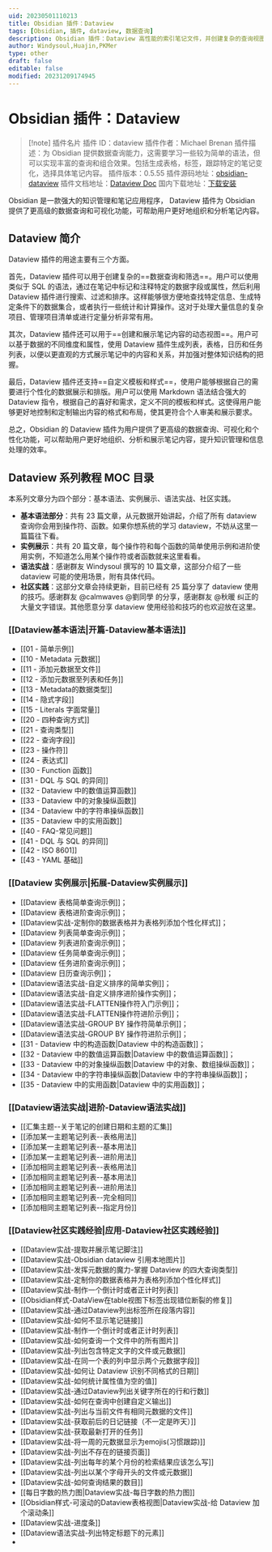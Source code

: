 ```yaml
---
uid: 20230501110213
title: Obsidian 插件：Dataview
tags: [Obsidian, 插件, dataview, 数据查询]
description: Obsidian 插件：Dataview 高性能的索引笔记文件，并创建复杂的查询视图，如表格，列表，任务，日历视图
author: Windysoul,Huajin,PKMer
type: other
draft: false
editable: false
modified: 20231209174945
---
```


# Obsidian 插件：Dataview

> [!note] 插件名片
> 插件 ID：dataview
> 插件作者：Michael Brenan
> 插件描述：为 Obsidian 提供数据查询能力，这需要学习一些较为简单的语法，但可以实现丰富的查询和组合效果。包括生成表格，标签，跟踪特定的笔记变化，选择具体笔记内容。
> 插件版本：0.5.55
> 插件源码地址：[obsidian-dataview](https://github.com/blacksmithgu/obsidian-dataview)
> 插件文档地址：[Dataview Doc](https://blacksmithgu.github.io/obsidian-dataview/)
> 国内下载地址：[下载安装](https://pkmer.cn/products/plugin/pluginMarket/?dataview)

Obsidian 是一款强大的知识管理和笔记应用程序， Dataview 插件为 Obsidian 提供了更高级的数据查询和可视化功能，可帮助用户更好地组织和分析笔记内容。

## Dataview 简介

Dataview 插件的用途主要有三个方面。

首先，Dataview 插件可以用于创建复杂的==数据查询和筛选==。用户可以使用类似于 SQL 的语法，通过在笔记中标记和注释特定的数据字段或属性，然后利用 Dataview 插件进行搜索、过滤和排序。这样能够很方便地查找特定信息、生成特定条件下的数据集合，或者执行一些统计和计算操作。这对于处理大量信息的复杂项目、管理项目清单或进行定量分析非常有用。

其次，Dataview 插件还可以用于==创建和展示笔记内容的动态视图==。用户可以基于数据的不同维度和属性，使用 Dataview 插件生成列表，表格，日历和任务列表，以便以更直观的方式展示笔记中的内容和关系，并加强对整体知识结构的把握。

最后，Dataview 插件还支持==自定义模板和样式==，使用户能够根据自己的需要进行个性化的数据展示和排版。用户可以使用 Markdown 语法结合强大的 Dataview 指令，根据自己的喜好和需求，定义不同的模板和样式。这使得用户能够更好地控制和定制输出内容的格式和布局，使其更符合个人审美和展示要求。

总之，Obsidian 的 Dataview 插件为用户提供了更高级的数据查询、可视化和个性化功能，可以帮助用户更好地组织、分析和展示笔记内容，提升知识管理和信息处理的效率。

## Dataview 系列教程 MOC 目录

本系列文章分为四个部分：基本语法、实例展示、语法实战、社区实践。

- **基本语法部分**：共有 23 篇文章，从元数据开始讲起，介绍了所有 dataview 查询你会用到操作符、函数。如果你想系统的学习 dataview，不妨从这里一篇篇往下看。
- **实例展示**：共有 20 篇文章，每个操作符和每个函数的简单使用示例和进阶使用实例，不知道怎么用某个操作符或者函数就来这里看看。
- **语法实战**：感谢群友 Windysoul 撰写的 10 篇文章，这部分介绍了一些 dataview 可能的使用场景，附有具体代码。
- **社区实践**：这部分文章会持续更新，目前已经有 25 篇分享了 dataview 使用的技巧。感谢群友 @calmwaves @劉同學 的分享，感谢群友 @秋暖 纠正的大量文字错误。其他愿意分享 dataview 使用经验和技巧的也欢迎放在这里。

### [[Dataview基本语法|开篇-Dataview基本语法]]

- [[01 - 简单示例]]
- [[10 - Metadata 元数据]]
- [[11 - 添加元数据至文件]]
- [[12 - 添加元数据至列表和任务]]
- [[13 - Metadata的数据类型]]
- [[14 - 隐式字段]]
- [[15 - Literals 字面常量]]
- [[20 - 四种查询方式]]
- [[21 - 查询类型]]
- [[22 - 查询字段]]
- [[23 - 操作符]]
- [[24 - 表达式]]
- [[30 - Function 函数]]
- [[31 - DQL 与 SQL 的异同]]
- [[32 - Dataview 中的数值运算函数]]
- [[33 - Dataview 中的对象操纵函数]]
- [[34 - Dataview 中的字符串操纵函数]]
- [[35 - Dataview 中的实用函数]]
- [[40 - FAQ-常见问题]]
- [[41 - DQL 与 SQL 的异同]]
- [[42 - ISO 8601]]
- [[43 - YAML 基础]]

### [[Dataview 实例展示|拓展-Dataview实例展示]]

- [[Dataview 表格简单查询示例]]；
- [[Dataview 表格进阶查询示例]]；
- [[Dataview实战-定制你的数据表格并为表格列添加个性化样式]]；
- [[Dataview 列表简单查询示例]]；
- [[Dataview 列表进阶查询示例]]；
- [[Dataview 任务简单查询示例]]；
- [[Dataview 任务进阶查询示例]]；
- [[Dataview 日历查询示例]]；
- [[Dataview语法实战-自定义排序的简单实例]]；
- [[Dataview语法实战-自定义排序进阶操作实例]]；
- [[Dataview语法实战-FLATTEN操作符入门示例]]；
- [[Dataview语法实战-FLATTEN操作符进阶示例]]；
- [[Dataview语法实战-GROUP BY 操作符简单示例]]；
- [[Dataview语法实战-GROUP BY 操作符进阶示例]]；
- [[31 - Dataview 中的构造函数|Dataview 中的构造函数]]；
- [[32 - Dataview 中的数值运算函数|Dataview 中的数值运算函数]]；
- [[33 - Dataview 中的对象操纵函数|Dataview 中的对象、数组操纵函数]]；
- [[34 - Dataview 中的字符串操纵函数|Dataview 中的字符串操纵函数]]；
- [[35 - Dataview 中的实用函数|Dataview 中的实用函数]]；

### [[Dataview语法实战|进阶-Dataview语法实战]]

- [[汇集主题--关于笔记的创建日期和主题的汇集]]
- [[添加某一主题笔记列表--表格用法]]
- [[添加某一主题笔记列表--基本用法]]
- [[添加某一主题笔记列表--进阶用法]]
- [[添加相同主题笔记列表--表格用法]]
- [[添加相同主题笔记列表--基本用法]]
- [[添加相同主题笔记列表--进阶用法]]
- [[添加相同主题笔记列表--完全相同]]
- [[添加相同主题笔记列表--指定月份]]

### [[Dataview社区实践经验|应用-Dataview社区实践经验]]

- [[Dataview实战-提取并展示笔记脚注]]
- [[Dataview实战-Obsidian dataview 引用本地图片]]
- [[Dataview实战-发挥元数据的魔力-掌握 Dataview 的四大查询类型]]
- [[Dataview实战-定制你的数据表格并为表格列添加个性化样式]]
- [[Dataview实战-制作一个倒计时或者正计时列表]]
- [[Obsidian样式-DataView在table视图下标签出现错位断裂的修复]]
- [[Dataview实战-通过Dataview列出标签所在段落内容]]
- [[Dataview实战-如何不显示笔记链接]]
- [[Dataview实战-制作一个倒计时或者正计时列表]]
- [[Dataview实战-如何查询一个文件中的所有图片]]
- [[Dataview实战-列出包含特定文字的文件或元数据]]
- [[Dataview实战-在同一个表的列中显示两个元数据字段]]
- [[Dataview实战-如何让 Dataview 识别不同格式的日期]]
- [[Dataview实战-如何统计属性值为空的值]]
- [[Dataview实战-通过Dataview列出关键字所在的行和行数]]
- [[Dataview实战-如何在查询中创建自定义输出]]
- [[Dataview实战-列出与当前文件有相同元数据的文件]]
- [[Dataview实战-获取前后的日记链接（不一定是昨天）]]
- [[Dataview实战-获取最新打开的任务]]
- [[Dataview实战-将一周的元数据显示为emojis(习惯跟踪)]]
- [[Dataview实战-列出不存在的链接页面]]
- [[Dataview实战-列出每年的某个月份的检索结果应该怎么写]]
- [[Dataview实战-列出以某个字母开头的文件或元数据]]
- [[Dataview实战-如何查询结果的数目]]
- [[每日字数的热力图|Dataview实战-每日字数的热力图]]
- [[Obsidian样式-可滚动的Dataview表格视图|Dataview实战-给 Dataview 加个滚动条]]
- [[Dataview实战-进度条]]
- [[Dataview语法实战-列出特定标题下的元素]]
- 